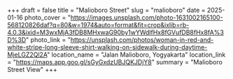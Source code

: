 +++
draft = false
title = "Malioboro Street"
slug = "malioboro"
date = 2025-01-16
photo_cover = "https://images.unsplash.com/photo-1631002165100-568120826daf?q=80&w=1974&auto=format&fit=crop&ixlib=rb-4.0.3&ixid=M3wxMjA3fDB8MHxwaG90by1wYWdlfHx8fGVufDB8fHx8fA%3D%3D"
photo_link = "https://unsplash.com/photos/woman-in-red-and-white-stripe-long-sleeve-shirt-walking-on-sidewalk-during-daytime-MjeLGZ2Ql2A"
location_name = "Jalan Malioboro, Yogyakarta"
location_link = "https://maps.app.goo.gl/sGyGxdzUBJQKJDjY8"
summary = "Malioboro Street View"
+++
